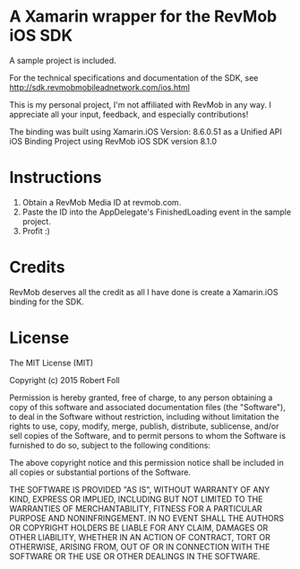 
A Xamarin wrapper for the RevMob iOS SDK
=======

A sample project is included.

For the technical specifications and documentation of the SDK, see http://sdk.revmobmobileadnetwork.com/ios.html

This is my personal project, I'm not affiliated with RevMob in any way.  I appreciate all your input, feedback, and especially contributions!

The binding was built using Xamarin.iOS Version: 8.6.0.51 as a Unified API iOS Binding Project using RevMob iOS SDK version 8.1.0

Instructions
=======

1. Obtain a RevMob Media ID at revmob.com.
2. Paste the ID into the AppDelegate's FinishedLoading event in the sample project.
3. Profit :)

Credits
=======
RevMob deserves all the credit as all I have done is create a Xamarin.iOS binding for the SDK.

License
=======
The MIT License (MIT)

Copyright (c) 2015 Robert Foll

Permission is hereby granted, free of charge, to any person obtaining a copy
of this software and associated documentation files (the "Software"), to deal
in the Software without restriction, including without limitation the rights
to use, copy, modify, merge, publish, distribute, sublicense, and/or sell
copies of the Software, and to permit persons to whom the Software is
furnished to do so, subject to the following conditions:

The above copyright notice and this permission notice shall be included in all
copies or substantial portions of the Software.

THE SOFTWARE IS PROVIDED "AS IS", WITHOUT WARRANTY OF ANY KIND, EXPRESS OR
IMPLIED, INCLUDING BUT NOT LIMITED TO THE WARRANTIES OF MERCHANTABILITY,
FITNESS FOR A PARTICULAR PURPOSE AND NONINFRINGEMENT. IN NO EVENT SHALL THE
AUTHORS OR COPYRIGHT HOLDERS BE LIABLE FOR ANY CLAIM, DAMAGES OR OTHER
LIABILITY, WHETHER IN AN ACTION OF CONTRACT, TORT OR OTHERWISE, ARISING FROM,
OUT OF OR IN CONNECTION WITH THE SOFTWARE OR THE USE OR OTHER DEALINGS IN THE
SOFTWARE.
